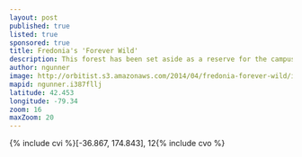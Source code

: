 ```yaml
---
layout: post
published: true
listed: true
sponsored: true
title: Fredonia's 'Forever Wild'
description: This forest has been set aside as a reserve for the campus. We're looking into what wild places mean to our students.
author: ngunner
image: http://orbitist.s3.amazonaws.com/2014/04/fredonia-forever-wild/img/threemanhill.jpg
mapid: ngunner.i387fllj
latitude: 42.453
longitude: -79.34
zoom: 16
maxZoom: 20
---
```

{% include cvi %}[-36.867, 174.843], 12{% include cvo %}

